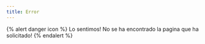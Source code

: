 ```yaml
---
title: Error
---
```


{% alert danger icon %}
Lo sentimos! No se ha encontrado la pagina que ha solicitado!
{% endalert %}